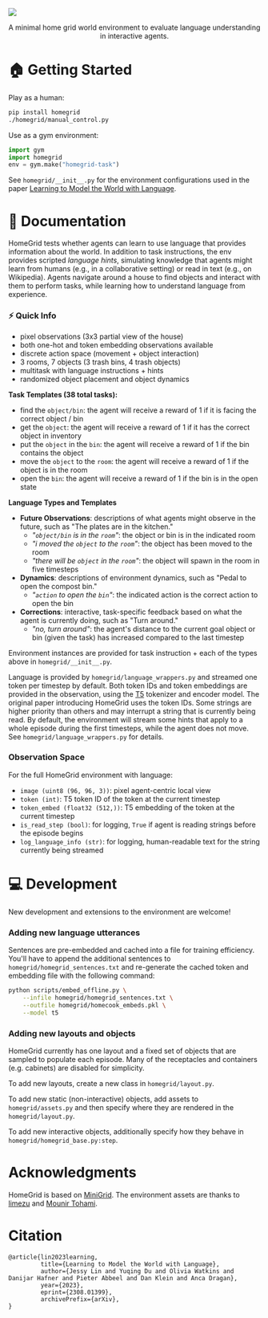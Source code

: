 ![](https://github.com/jlin816/homegrid/raw/main/banner.png)

<p align="center" font-weight="bold">
A minimal home grid world environment to evaluate language understanding in interactive agents.
</p>

# 🏠 Getting Started

Play as a human:
```bash
pip install homegrid
./homegrid/manual_control.py
```

Use as a gym environment:
```python
import gym
import homegrid
env = gym.make("homegrid-task")
```
See `homegrid/__init__.py` for the environment configurations used in the paper [Learning to Model the World with Language](https://dynalang.github.io/).

# 📑 Documentation

HomeGrid tests whether agents can learn to use language that provides information about the world. In addition to task instructions, the env provides scripted _language hints_, simulating knowledge that agents might learn from humans (e.g., in a collaborative setting) or read in text (e.g., on Wikipedia). Agents navigate around a house to find objects and interact with them to perform tasks, while learning how to understand language from experience.

### ⚡️ Quick Info
- pixel observations (3x3 partial view of the house)
- both one-hot and token embedding observations available
- discrete action space (movement + object interaction)
- 3 rooms, 7 objects (3 trash bins, 4 trash objects)
- multitask with language instructions + hints
- randomized object placement and object dynamics

**Task Templates (38 total tasks):**
- find the `object/bin`: the agent will receive a reward of 1 if it is facing the correct object / bin
- get the `object`: the agent will receive a reward of 1 if it has the correct object in inventory
- put the `object` in the `bin`: the agent will receive a reward of 1 if the bin contains the object
- move the `object` to the `room`: the agent will receive a reward of 1 if the object is in the room
- open the `bin`: the agent will receive a reward of 1 if the bin is in the open state

**Language Types and Templates**

- **Future Observations**: descriptions of what agents might observe in the future, such as "The plates are in the kitchen."
    - _"`object/bin` is in the `room`"_: the object or bin is in the indicated room
    - _"i moved the `object` to the `room`"_: the object has been moved to the room
    - _"there will be `object` in the `room`"_: the object will spawn in the room in five timesteps
- **Dynamics**: descriptions of environment dynamics, such as "Pedal to open the compost bin."
    - _"`action` to open the `bin`"_: the indicated action is the correct action to open the bin
- **Corrections**: interactive, task-specific feedback based on what the agent is currently doing, such as "Turn around."
    - _"no, turn around"_: the agent's distance to the current goal object or bin (given the task) has increased compared to the last timestep

Environment instances are provided for task instruction + each of the types above in `homegrid/__init__.py`.

Language is provided by `homegrid/language_wrappers.py` and streamed one token per timestep by default. Both token IDs and token embeddings are provided in the observation, using the [T5](https://arxiv.org/abs/1910.10683) tokenizer and encoder model. The original paper introducing HomeGrid uses the token IDs.
Some strings are higher priority than others and may interrupt a string that is currently being read. By default, the environment will stream some hints that apply to a whole episode during the first timesteps, while the agent does not move. See `homegrid/language_wrappers.py` for details.

### Observation Space

For the full HomeGrid environment with language:

- `image (uint8 (96, 96, 3))`: pixel agent-centric local view
- `token (int)`: T5 token ID of the token at the current timestep
- `token_embed (float32 (512,))`: T5 embedding of the token at the current timestep
- `is_read_step (bool)`: for logging, `True` if agent is reading strings before the episode begins
- `log_language_info (str)`: for logging, human-readable text for the string currently being streamed

# 💻 Development

New development and extensions to the environment are welcome!

### Adding new language utterances

Sentences are pre-embedded and cached into a file for training efficiency. You'll have to append the additional sentences to `homegrid/homegrid_sentences.txt` and re-generate the cached token and embedding file with the following command:
```bash
python scripts/embed_offline.py \
    --infile homegrid/homegrid_sentences.txt \
    --outfile homegrid/homecook_embeds.pkl \
    --model t5
```

### Adding new layouts and objects

HomeGrid currently has one layout and a fixed set of objects that are sampled to populate each episode. Many of the receptacles and containers (e.g. cabinets) are disabled for simplicity.

To add new layouts, create a new class in `homegrid/layout.py`.

To add new static (non-interactive) objects, add assets to `homegrid/assets.py` and then specify where they are rendered in the `homegrid/layout.py`.

To add new interactive objects, additionally specify how they behave in `homegrid/homegrid_base.py:step`.

# Acknowledgments

HomeGrid is based on [MiniGrid](https://github.com/Farama-Foundation/Minigrid).
The environment assets are thanks to [limezu](https://limezu.itch.io/) and [Mounir Tohami](https://mounirtohami.itch.io/).

# Citation

```
@article{lin2023learning,
         title={Learning to Model the World with Language},
         author={Jessy Lin and Yuqing Du and Olivia Watkins and Danijar Hafner and Pieter Abbeel and Dan Klein and Anca Dragan},
         year={2023},
         eprint={2308.01399},
         archivePrefix={arXiv},
}
```
